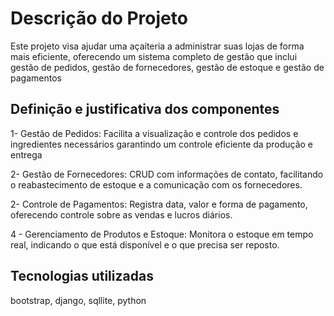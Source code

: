 # Descrição do Projeto

Este projeto visa ajudar uma açaíteria a administrar suas lojas de forma mais eficiente, oferecendo um sistema completo de gestão que inclui gestão de pedidos, gestão de fornecedores, gestão de estoque e gestão de pagamentos

## Definição e justificativa dos componentes

1- Gestão de Pedidos: Facilita a visualização e controle dos pedidos e ingredientes necessários garantindo um controle eficiente da produção e entrega

2- Gestão de Fornecedores: CRUD com informações de contato,  facilitando o reabastecimento de estoque e a comunicação com os fornecedores. 

2- Controle de Pagamentos: Registra data, valor e forma de pagamento, oferecendo controle sobre as vendas e lucros diários.

4 - Gerenciamento de Produtos e Estoque: Monitora o estoque em tempo real, indicando o que está disponível e o que precisa ser reposto.

## Tecnologias utilizadas
 bootstrap, django, sqllite, python

